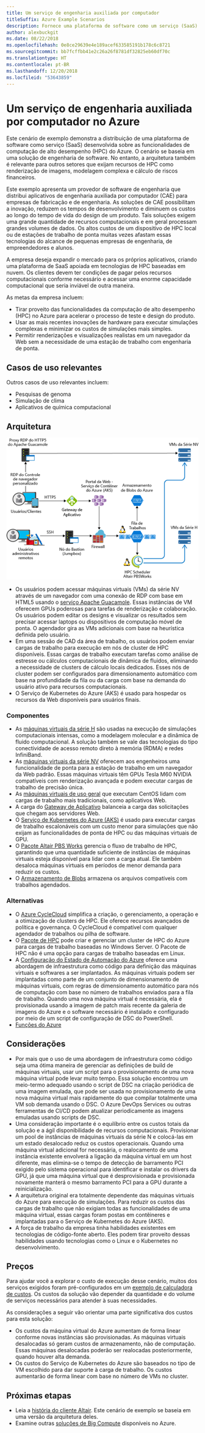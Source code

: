 ```yaml
---
title: Um serviço de engenharia auxiliada por computador
titleSuffix: Azure Example Scenarios
description: Fornece uma plataforma de software como um serviço (SaaS) para a engenharia auxiliada por computador (CAE) no Azure.
author: alexbuckgit
ms.date: 08/22/2018
ms.openlocfilehash: 0e8ce29639e4e189acef633585191b178c6c8721
ms.sourcegitcommit: bb7fcffbb41e2c26a26f8781df32825eb60df70c
ms.translationtype: HT
ms.contentlocale: pt-BR
ms.lasthandoff: 12/20/2018
ms.locfileid: "53643859"
---
```

# <a name="a-computer-aided-engineering-service-on-azure"></a>Um serviço de engenharia auxiliada por computador no Azure

Este cenário de exemplo demonstra a distribuição de uma plataforma de software como serviço (SaaS) desenvolvida sobre as funcionalidades de computação de alto desempenho (HPC) do Azure. O cenário se baseia em uma solução de engenharia de software. No entanto, a arquitetura também é relevante para outros setores que exijam recursos de HPC como renderização de imagens, modelagem complexa e cálculo de riscos financeiros.

Este exemplo apresenta um provedor de software de engenharia que distribui aplicativos de engenharia auxiliada por computador (CAE) para empresas de fabricação e de engenharia. As soluções de CAE possibilitam a inovação, reduzem os tempos de desenvolvimento e diminuem os custos ao longo do tempo de vida do design de um produto. Tais soluções exigem uma grande quantidade de recursos computacionais e em geral processam grandes volumes de dados. Os altos custos de um dispositivo de HPC local ou de estações de trabalho de ponta muitas vezes afastam essas tecnologias do alcance de pequenas empresas de engenharia, de empreendedores e alunos.

A empresa deseja expandir o mercado para os próprios aplicativos, criando uma plataforma de SaaS apoiada em tecnologias de HPC baseadas em nuvem. Os clientes devem ter condições de pagar pelos recursos computacionais conforme necessário e acessar uma enorme capacidade computacional que seria inviável de outra maneira.

As metas da empresa incluem:

- Tirar proveito das funcionalidades da computação de alto desempenho (HPC) no Azure para acelerar o processo de teste e design do produto.
- Usar as mais recentes inovações de hardware para executar simulações complexas e minimizar os custos de simulações mais simples.
- Permitir renderizações e visualizações realistas em um navegador da Web sem a necessidade de uma estação de trabalho com engenharia de ponta.

## <a name="relevant-use-cases"></a>Casos de uso relevantes

Outros casos de uso relevantes incluem:

- Pesquisas de genoma
- Simulação de clima
- Aplicativos de química computacional

## <a name="architecture"></a>Arquitetura

![Arquitetura de uma solução de SaaS que possibilita funcionalidades de HPC][architecture]

- Os usuários podem acessar máquinas virtuais (VMs) da série NV através de um navegador com uma conexão de RDP com base em HTML5 usando o [serviço Apache Guacamole](https://guacamole.apache.org/). Essas instâncias de VM oferecem GPUs poderosas para tarefas de renderização e colaboração. Os usuários podem editar os designs e visualizar os resultados sem precisar acessar laptops ou dispositivos de computação móvel de ponta. O agendador gira as VMs adicionais com base na heurística definida pelo usuário.
- Em uma sessão de CAD da área de trabalho, os usuários podem enviar cargas de trabalho para execução em nós de cluster de HPC disponíveis. Essas cargas de trabalho executam tarefas como análise de estresse ou cálculos computacionais de dinâmica de fluidos, eliminando a necessidade de clusters de cálculo locais dedicados. Esses nós de cluster podem ser configurados para dimensionamento automático com base na profundidade da fila ou da carga com base na demanda do usuário ativo para recursos computacionais.
- O Serviço de Kubernetes do Azure (AKS) é usado para hospedar os recursos da Web disponíveis para usuários finais.

### <a name="components"></a>Componentes

- As [máquinas virtuais da série H](/azure/virtual-machines/linux/sizes-hpc) são usadas na execução de simulações computacionais intensas, como a modelagem molecular e a dinâmica de fluido computacional. A solução também se vale das tecnologias do tipo conectividade de acesso remoto direto à memória (RDMA) e redes InfiniBand.
- As [máquinas virtuais da série NV](/azure/virtual-machines/windows/sizes-gpu) oferecem aos engenheiros uma funcionalidade de ponta para a estação de trabalho em um navegador da Web padrão. Essas máquinas virtuais têm GPUs Tesla M60 NVIDIA compatíveis com renderização avançada e podem executar cargas de trabalho de precisão única.
- As [ máquinas virtuais de uso geral](/azure/virtual-machines/linux/sizes-general) que executam CentOS lidam com cargas de trabalho mais tradicionais, como aplicativos Web.
- A carga do [Gateway de Aplicativo](/azure/application-gateway/overview) balanceia a carga das solicitações que chegam aos servidores Web.
- O [Serviço de Kubernetes do Azure (AKS)](/azure/aks/intro-kubernetes) é usado para executar cargas de trabalho escalonáveis com um custo menor para simulações que não exijam as funcionalidades de ponta de HPC ou das máquinas virtuais de GPU.
- O [Pacote Altair PBS Works](https://www.pbsworks.com/PBSProduct.aspx?n=PBS-Works-Suite&c=Overview-and-Capabilities) gerencia o fluxo de trabalho de HPC, garantindo que uma quantidade suficiente de instâncias de máquinas virtuais esteja disponível para lidar com a carga atual. Ele também desaloca máquinas virtuais em períodos de menor demanda para reduzir os custos.
- O [Armazenamento de Blobs](/azure/storage/blobs/storage-blobs-introduction) armazena os arquivos compatíveis com trabalhos agendados.

### <a name="alternatives"></a>Alternativas

- O [Azure CycleCloud](/azure/cyclecloud/overview) simplifica a criação, o gerenciamento, a operação e a otimização de clusters de HPC. Ele oferece recursos avançados de política e governança. O CycleCloud é compatível com qualquer agendador de trabalhos ou pilha de software.
- O [Pacote de HPC](/azure/virtual-machines/windows/hpcpack-cluster-options) pode criar e gerenciar um cluster de HPC do Azure para cargas de trabalho baseadas no Windows Server. O Pacote de HPC não é uma opção para cargas de trabalho baseadas em Linux.
- A [Configuração do Estado de Automação do Azure](/azure/automation/automation-dsc-overview) oferece uma abordagem de infraestrutura como código para definição das máquinas virtuais e softwares a ser implantados. As máquinas virtuais podem ser implantadas como parte de um conjunto de dimensionamento de máquinas virtuais, com regras de dimensionamento automático para nós de computação com base no número de trabalhos enviados para a fila de trabalho. Quando uma nova máquina virtual é necessária, ela é provisionada usando a imagem de patch mais recente da galeria de imagens do Azure e o software necessário é instalado e configurado por meio de um script de configuração de DSC do PowerShell.
- [Funções do Azure](/azure/azure-functions/functions-overview)

## <a name="considerations"></a>Considerações

- Por mais que o uso de uma abordagem de infraestrutura como código seja uma ótima maneira de gerenciar as definições de build de máquinas virtuais, usar um script para o provisionamento de uma nova máquina virtual pode levar muito tempo. Essa solução encontrou um meio-termo adequado usando o script de DSC na criação periódica de uma imagem emulada, que pode ser usada no provisionamento de uma nova máquina virtual mais rapidamente do que compilar totalmente uma VM sob demanda usando o DSC. O Azure DevOps Services ou outras ferramentas de CI/CD podem atualizar periodicamente as imagens emuladas usando scripts de DSC.
- Uma consideração importante é o equilíbrio entre os custos totais da solução e a ágil disponibilidade de recursos computacionais. Provisionar um pool de instâncias de máquinas virtuais da série N e colocá-las em um estado desalocado reduz os custos operacionais. Quando uma máquina virtual adicional for necessária, o realocamento de uma instância existente envolverá a ligação da máquina virtual em um host diferente, mas elimina-se o tempo de detecção de barramento PCI exigido pelo sistema operacional para identificar e instalar os drivers da GPU, já que uma máquina virtual que é desprovisionada e provisionada novamente manterá o mesmo barramento PCI para a GPU durante a reinicialização.
- A arquitetura original era totalmente dependente das máquinas virtuais do Azure para execução de simulações. Para reduzir os custos das cargas de trabalho que não exigiam todas as funcionalidades de uma máquina virtual, essas cargas foram postas em contêineres e implantadas para o Serviço de Kubernetes do Azure (AKS).
- A força de trabalho da empresa tinha habilidades existentes em tecnologias de código-fonte aberto. Eles podem tirar proveito dessas habilidades usando tecnologias como o Linux e o Kubernetes no desenvolvimento.

## <a name="pricing"></a>Preços

Para ajudar você a explorar o custo de execução desse cenário, muitos dos serviços exigidos foram pré-configurados em um [exemplo de calculadora de custos][calculator]. Os custos da solução vão depender da quantidade e do volume de serviços necessários para atender à suas necessidades.

As considerações a seguir vão orientar uma parte significativa dos custos para esta solução:

- Os custos da máquina virtual do Azure aumentam de forma linear conforme novas instâncias são provisionadas. As máquinas virtuais desalocadas só geram custos de armazenamento, não de computação. Essas máquinas desalocadas poderão ser realocadas posteriormente, quando houver alta demanda.
- Os custos do Serviço de Kubernetes do Azure são baseados no tipo de VM escolhido para dar suporte à carga de trabalho. Os custos aumentarão de forma linear com base no número de VMs no cluster.

## <a name="next-steps"></a>Próximas etapas

- Leia a [história do cliente Altair][source-document]. Este cenário de exemplo se baseia em uma versão da arquitetura deles.
- Examine outras [soluções de Big Compute](https://azure.microsoft.com/solutions/big-compute) disponíveis no Azure.

<!-- links -->
[architecture]: ./media/architecture-hpc-saas.png
[source-document]: https://customers.microsoft.com/story/altair-manufacturing-azure
[calculator]: https://azure.com/e/3cb9ccdc893f41ffbcdb00c328178ccf
